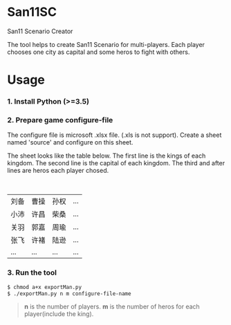 # San11SC
San11 Scenario Creator 

The tool helps to create San11 Scenario for multi-players. Each player chooses one city as capital and some heros to fight with others.

# Usage
### 1. Install Python (>=3.5)
### 2. Prepare game configure-file
The configure file is microsoft .xlsx file. (.xls is not support). Create a sheet named 'source' and configure on this sheet.

The sheet looks like the table below. The first line is the kings of each kingdom. The second line is the capital of each kingdom. The third and after lines are heros each player chosed.
<table class="table table-bordered table-striped table-condensed">  
    <tr>  
      <td>刘备</td>
      <td>曹操</td>
      <td>孙权</td>
      <td>...</td>
    </tr>  
    <tr>  
      <td>小沛</td>  
      <td>许昌</td>
      <td>柴桑</td>
      <td>...</td>
    </tr>
    <tr>
  <td>关羽</td>
  <td>郭嘉</td>
  <td>周瑜</td>
  <td>...</td>
    </tr>
        <tr>
  <td>张飞</td>
  <td>许褚</td>
  <td>陆逊</td>
  <td>...</td>
    </tr>
            <tr>
  <td>...</td>
  <td>...</td>
  <td>...</td>
  <td>...</td>
    </tr>
</table>  

### 3. Run the tool
```bash
$ chmod a+x exportMan.py
$ ./exportMan.py n m configure-file-name
```
> **n** is the number of players.  **m** is the number of heros for each player(include the king).
